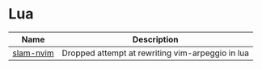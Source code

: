 # Lua

| Name                     | Description                                      |
| ------------------------ | ------------------------------------------------ |
| [slam-nvim](./slam-nvim) | Dropped attempt at rewriting vim-arpeggio in lua |

